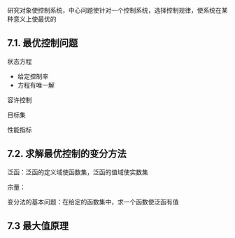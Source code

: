 研究对象使控制系统，中心问题使针对一个控制系统，选择控制规律，使系统在某种意义上使最优的

## 7.1. 最优控制问题

状态方程

- 给定控制率
- 方程有唯一解

容许控制

目标集

性能指标

## 7.2. 求解最优控制的变分方法

泛函：泛函的定义域使函数集，泛函的值域使实数集

宗量：

变分法的基本问题：在给定的函数集中，求一个函数使泛函有值

## 7.3 最大值原理



 